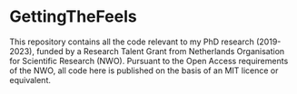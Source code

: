 # GettingTheFeels
This repository contains all the code relevant to my PhD research (2019-2023), funded by a Research Talent Grant from Netherlands Organisation for Scientific Research (NWO). Pursuant to the Open Access requirements of the NWO, all code here is published on the basis of an MIT licence or equivalent. 
